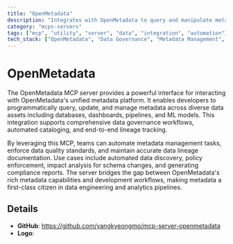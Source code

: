```yaml
---
title: "OpenMetadata"
description: "Integrates with OpenMetadata to query and manipulate metadata across data assets for governance, cataloging, and lineage tracking."
category: "mcps-servers"
tags: ["mcp", "utility", "server", "data", "integration", "automation"]
tech_stack: ["OpenMetadata", "Data Governance", "Metadata Management", "Data Lineage"]
---
```


# OpenMetadata

The OpenMetadata MCP server provides a powerful interface for interacting with OpenMetadata's unified metadata platform. It enables developers to programmatically query, update, and manage metadata across diverse data assets including databases, dashboards, pipelines, and ML models. This integration supports comprehensive data governance workflows, automated cataloging, and end-to-end lineage tracking.

By leveraging this MCP, teams can automate metadata management tasks, enforce data quality standards, and maintain accurate data lineage documentation. Use cases include automated data discovery, policy enforcement, impact analysis for schema changes, and generating compliance reports. The server bridges the gap between OpenMetadata's rich metadata capabilities and development workflows, making metadata a first-class citizen in data engineering and analytics pipelines.

## Details

- **GitHub**: https://github.com/yangkyeongmo/mcp-server-openmetadata
- **Logo**: 
